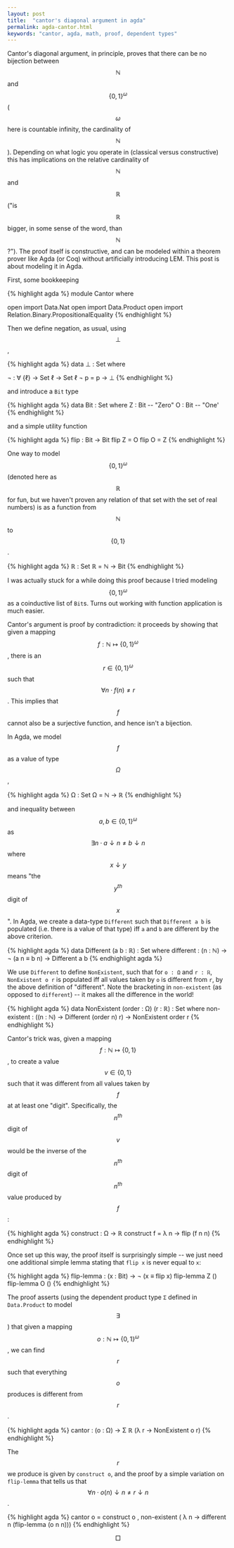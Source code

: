 ```yaml
---
layout: post
title:  "cantor's diagonal argument in agda"
permalink: agda-cantor.html
keywords: "cantor, agda, math, proof, dependent types"
---
```


Cantor's diagonal argument, in principle, proves that there can be no
bijection between $$\mathbb{N}$$ and $$\{0, 1\}^\omega$$ ($$\omega$$
here is countable infinity, the cardinality of $$\mathbb{N}$$).
Depending on what logic you operate in (classical versus constructive)
this has implications on the relative cardinality of $$\mathbb{N}$$
and $$\mathbb{R}$$ ("is $$\mathbb{R}$$ bigger, in some sense of the
word, than $$\mathbb{N}$$?").  The proof itself is constructive, and
can be modeled within a theorem prover like Agda (or Coq) without
artificially introducing LEM.  This post is about modeling it in Agda.

First, some bookkeeping

{% highlight agda %}
module Cantor where

open import Data.Nat
open import Data.Product
open import Relation.Binary.PropositionalEquality
{% endhighlight %}

Then we define negation, as usual, using $$\bot$$,

{% highlight agda %}
data ⊥ : Set where

¬ : ∀ {ℓ} → Set ℓ → Set ℓ
¬ p = p → ⊥
{% endhighlight %}

and introduce a `Bit` type

{% highlight agda %}
data Bit : Set where
  Z : Bit -- "Zero"
  O : Bit -- "One'
{% endhighlight %}

and a simple utility function

{% highlight agda %}
flip : Bit → Bit
flip Z = O
flip O = Z
{% endhighlight %}

One way to model $$\{0, 1\}^\omega$$ (denoted here as $$\mathbb{R}$$
for fun, but we haven't proven any relation of that set with the set
of real numbers) is as a function from $$\mathbb{N}$$ to $$\{0, 1\}$$.

{% highlight agda %}
ℝ : Set
ℝ = ℕ → Bit
{% endhighlight %}

I was actually stuck for a while doing this proof because I tried
modeling $$\{0, 1\}^\omega$$ as a coinductive list of `Bit`s.  Turns
out working with function application is much easier.

Cantor's argument is proof by contradiction: it proceeds by showing
that given a mapping $$f : \mathbb{N} \mapsto \{0, 1\}^\omega$$ ,
there is an $$r \in \{0, 1\}^\omega$$ such that $$\forall n \cdot f(n)
\neq r$$.  This implies that $$f$$ cannot also be a surjective
function, and hence isn't a bijection.

In Agda, we model $$f$$ as a value of type $$\Omega$$,

{% highlight agda %}
Ω : Set
Ω = ℕ → ℝ
{% endhighlight %}

and inequality between $$a, b \in \{0, 1\}^\omega$$ as $$\exists n
\cdot a \downarrow n \neq b \downarrow n$$ where $$x \downarrow y$$
means "the $$y^{th}$$ digit of $$x$$".  In Agda, we create a data-type
`Different` such that `Different a b` is populated (i.e. there is a
value of that type) iff `a` and `b` are different by the above
criterion.

{% highlight agda %}
data Different (a b : ℝ) : Set where
  different : (n : ℕ) → ¬ (a n ≡ b n) → Different a b
{% endhighlight agda %}

We use `Different` to define `NonExistent`, such that for `o : Ω` and
`r : ℝ`, `NonExistent o r` is populated iff all values taken by `o` is
different from `r`, by the above definition of "different".  Note the
bracketing in `non-existent` (as opposed to `different`) -- it makes
all the difference in the world!

{% highlight agda %}
data NonExistent (order : Ω)  (r : ℝ) : Set where
  non-existent : ((n : ℕ) → Different (order n) r) →
                   NonExistent order r
{% endhighlight %}

Cantor's trick was, given a mapping $$f : \mathbb{N} \mapsto \{0,
1\}$$, to create a value $$v \in \{0, 1\}$$ such that it was different
from all values taken by $$f$$ at at least one "digit".  Specifically,
the $$n^{th}$$ digit of $$v$$ would be the inverse of the $$n^{th}$$
digit of $$n^{th}$$ value produced by $$f$$:

{% highlight agda %}
construct : Ω → ℝ
construct f = λ n → flip (f n n)
{% endhighlight %}

Once set up this way, the proof itself is surprisingly simple -- we
just need one additional simple lemma stating that `flip x` is never
equal to `x`:

{% highlight agda %}
flip-lemma : (x : Bit) → ¬ (x ≡ flip x)
flip-lemma Z ()
flip-lemma O ()
{% endhighlight %}

The proof asserts (using the dependent product type `Σ` defined in
`Data.Product` to model $$\exists$$) that given a mapping $$o :
\mathbb{N} \mapsto \{0, 1\}^\omega$$, we can find $$r$$ such that
everything $$o$$ produces is different from $$r$$.

{% highlight agda %}
cantor : (o : Ω) → Σ ℝ (λ r → NonExistent o r)
{% endhighlight %}


The $$r$$ we produce is given by `construct o`, and the proof by a
simple variation on `flip-lemma` that tells us that $$\forall n \cdot
o(n) \downarrow n \neq r \downarrow n$$.

{% highlight agda %}
cantor o = construct o , non-existent (
             λ n → different n (flip-lemma (o n n)))
{% endhighlight %}

$$\Box$$
